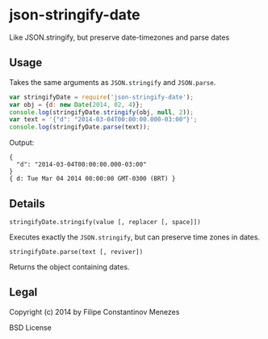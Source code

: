 # json-stringify-date

Like JSON.stringify, but preserve date-timezones and parse dates

## Usage

Takes the same arguments as `JSON.stringify` and `JSON.parse`.

```javascript
var stringifyDate = require('json-stringify-date');
var obj = {d: new Date(2014, 02, 4)};
console.log(stringifyDate.stringify(obj, null, 2));
var text = '{"d": "2014-03-04T00:00:00.000-03:00"}';
console.log(stringifyDate.parse(text));
```

Output:

```
{
  "d": "2014-03-04T00:00:00.000-03:00"
}
{ d: Tue Mar 04 2014 00:00:00 GMT-0300 (BRT) }
```

## Details

```
stringifyDate.stringify(value [, replacer [, space]])
```

Executes exactly the ```JSON.stringify```, but can preserve time zones in dates.

```
stringifyDate.parse(text [, reviver])
```

Returns the object containing dates.

## Legal

Copyright (c) 2014 by Filipe Constantinov Menezes

BSD License

